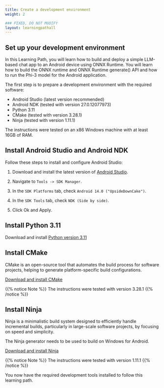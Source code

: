 ```yaml
---
title: Create a development environment
weight: 2

### FIXED, DO NOT MODIFY
layout: learningpathall
---
```


## Set up your development environment

In this Learning Path, you will learn how to build and deploy a simple LLM-based chat app to an Android device using ONNX Runtime. You will learn how to build the ONNX runtime and ONNX Runtime generate() API and how to run the Phi-3 model for the Android application.

The first step is to prepare a development environment with the required software:

- Android Studio (latest version recommended)
- Android NDK (tested with version 27.0.12077973)
- Python 3.11
- CMake (tested with version 3.28.1)
- Ninja (tested with version 1.11.1)

The instructions were tested on an x86 Windows machine with at least 16GB of RAM.

## Install Android Studio and Android NDK

Follow these steps to install and configure Android Studio:

1. Download and install the latest version of [Android Studio](https://developer.android.com/studio/). 

2. Navigate to `Tools -> SDK Manager`.

3. In the `SDK Platforms` tab, check `Android 14.0 ("UpsideDownCake")`.

4. In the `SDK Tools` tab, check `NDK (Side by side)`.

5. Click Ok and Apply.

## Install Python 3.11

Download and install [Python version 3.11](https://www.python.org/downloads/release/python-3110/)

## Install CMake

CMake is an open-source tool that automates the build process for software projects, helping to generate platform-specific build configurations.

[Download and install CMake](https://cmake.org/download/)

{{% notice Note %}}
The instructions were tested with version 3.28.1
{{% /notice %}}

## Install Ninja

Ninja is a minimalistic build system designed to efficiently handle incremental builds, particularly in large-scale software projects, by focusing on speed and simplicity.

The Ninja generator needs to be used to build on Windows for Android.

[Download and install Ninja]( https://github.com/ninja-build/ninja/releases)

{{% notice Note %}}
The instructions were tested with version 1.11.1
{{% /notice %}}

You now have the required development tools installed to follow this learning path.

